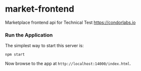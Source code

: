 # market-frontend
Marketplace frontend api for Technical Test https://condorlabs.io

### Run the Application
The simplest way to start
this server is:

```
npm start
```

Now browse to the app at `http://localhost:14000/index.html`.